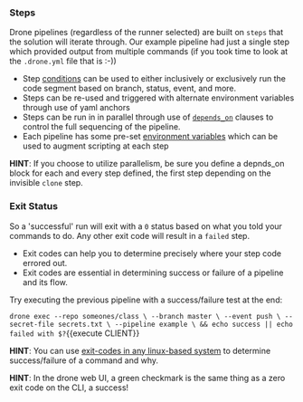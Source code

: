 ### Steps
Drone pipelines (regardless of the runner selected) are built on `steps` that the solution will iterate through.  Our example pipeline had just a single step which provided output from multiple commands (if you took time to look at the `.drone.yml` file that is :-))

* Step [conditions](https://docs.drone.io/pipeline/docker/syntax/conditions/) can be used to either inclusively or exclusively run the code segment based on branch, status, event, and more.
* Steps can be re-used and triggered with alternate environment variables through use of yaml anchors
* Steps can be run in in parallel through use of [`depends_on`](https://docs.drone.io/pipeline/docker/syntax/parallelism/) clauses to control the full sequencing of the pipeline.
* Each pipeline has some pre-set [environment variables](https://docs.drone.io/pipeline/environment/reference/)  which can be used to augment scripting at each step

**HINT**: If you choose to utilize parallelism, be sure you define a depnds_on block for each and every step defined, the first step depending on the invisible `clone` step.

### Exit Status
So a 'successful' run will exit with a `0` status based on what you told your commands to do.  Any other exit code will result in a `failed` step.

* Exit codes can help you to determine precisely where your step code errored out.
* Exit codes are essential in determining success or failure of a pipeline and its flow.

Try executing the previous pipeline with a success/failure test at the end:

`drone exec --repo someones/class \
           --branch master \
           --event push \
           --secret-file secrets.txt \
           --pipeline example \
&& echo success || echo failed with $?`{{execute CLIENT}}

**HINT**: You can use [exit-codes in any linux-based system](https://shapeshed.com/unix-exit-codes/) to determine success/failure of a command and why.

**HINT**: In the drone web UI, a green checkmark is the same thing as a zero exit code on the CLI, a success!
